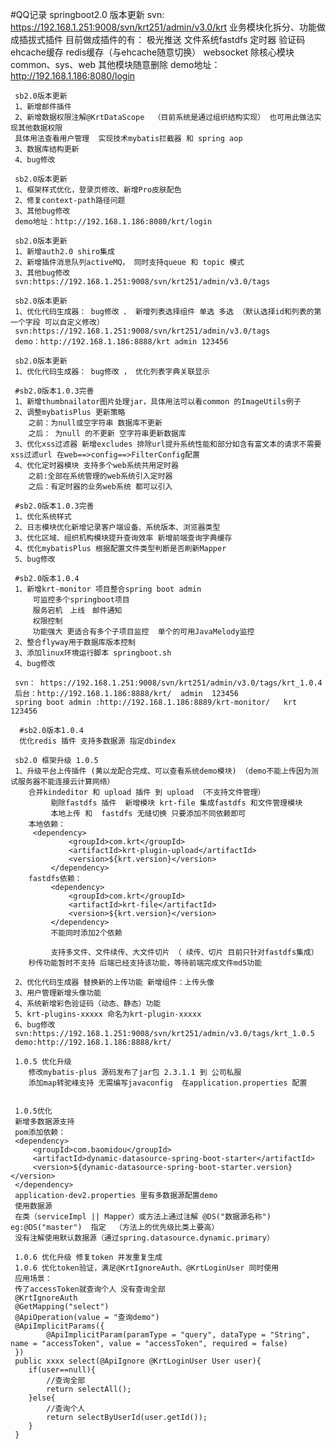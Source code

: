 #QQ记录
    springboot2.0 版本更新 
    svn: https://192.168.1.251:9008/svn/krt251/admin/v3.0/krt
    业务模块化拆分、功能做成插拔式插件 
    目前做成插件的有：
    极光推送
    文件系统fastdfs
    定时器
    验证码
    ehcache缓存
    redis缓存（与ehcache随意切换）
    websocket
    除核心模块common、sys、web 其他模块随意删除
    demo地址：http://192.168.1.186:8080/login
    
    
     sb2.0版本更新 
     1、新增邮件插件  
     2、新增数据权限注解@KrtDataScope  （目前系统是通过组织结构实现） 也可用此做法实现其他数据权限
     具体用法查看用户管理  实现技术mybatis拦截器 和 spring aop  
     3、数据库结构更新
     4、bug修改   
     
     sb2.0版本更新 
     1、框架样式优化，登录页修改、新增Pro皮肤配色
     2、修复context-path路径问题
     3、其他bug修改
     demo地址：http://192.168.1.186:8080/krt/login
     
     sb2.0版本更新 
     1、新增auth2.0 shiro集成
     2、新增插件消息队列activeMQ， 同时支持queue 和 topic 模式
     3、其他bug修改
     svn:https://192.168.1.251:9008/svn/krt251/admin/v3.0/tags
     
     sb2.0版本更新 
     1、优化代码生成器： bug修改 、 新增列表选择组件 单选 多选 （默认选择id和列表的第一个字段 可以自定义修改）
     svn:https://192.168.1.251:9008/svn/krt251/admin/v3.0/tags
     demo：http://192.168.1.186:8888/krt admin 123456
     
     sb2.0版本更新 
     1、优化代码生成器： bug修改 ， 优化列表字典关联显示
     
     #sb2.0版本1.0.3完善
     1、新增thumbnailator图片处理jar，具体用法可以看common 的ImageUtils例子
     2、调整mybatisPlus 更新策略
        之前：为null或空字符串 数据库不更新
        之后： 为null 的不更新 空字符串更新数据库
     3、优化xss过滤器 新增excludes 排除url提升系统性能和部分如含有富文本的请求不需要xss过滤url 在web==>config==>FilterConfig配置
     4、优化定时器模块 支持多个web系统共用定时器 
        之前:全部在系统管理的web系统引入定时器
        之后：有定时器的业务web系统 都可以引入
     
     #sb2.0版本1.0.3完善
     1、优化系统样式
     2、日志模块优化新增记录客户端设备、系统版本、浏览器类型
     3、优化区域、组织机构模块提升查询效率 新增前端查询字典缓存
     4、优化mybatisPlus 根据配置文件类型判断是否刷新Mapper
     5、bug修改  
      
     #sb2.0版本1.0.4
     1、新增krt-monitor 项目整合spring boot admin 
         可监控多个springboot项目 
         服务宕机　上线　邮件通知 
         权限控制
         功能强大 更适合有多个子项目监控  单个的可用JavaMelody监控
     2、整合flyway用于数据库版本控制
     3、添加linux环境运行脚本 springboot.sh
     4、bug修改
 
     svn： https://192.168.1.251:9008/svn/krt251/admin/v3.0/tags/krt_1.0.4
     后台：http://192.168.1.186:8888/krt/  admin  123456
     spring boot admin :http://192.168.1.186:8889/krt-monitor/   krt  123456
     
      #sb2.0版本1.0.4
      优化redis 插件 支持多数据源 指定dbindex
      
     sb2.0 框架升级 1.0.5
     1、升级平台上传插件 (黄以龙配合完成、可以查看系统demo模块) （demo不能上传因为测试服务器不能连接云计算网络）
     	合并kindeditor 和 upload 插件 到 upload （不支持文件管理）
             剔除fastdfs 插件  新增模块 krt-file 集成fastdfs 和文件管理模块
             本地上传 和  fastdfs 无缝切换 只要添加不同依赖即可
     	本地依赖：
     	 <dependency>
                 <groupId>com.krt</groupId>
                 <artifactId>krt-plugin-upload</artifactId>
                 <version>${krt.version}</version>
             </dependency>
     	fastdfs依赖：
             <dependency>
                 <groupId>com.krt</groupId>
                 <artifactId>krt-file</artifactId>
                 <version>${krt.version}</version>
             </dependency>
             不能同时添加2个依赖
     
             支持多文件、文件续传、大文件切片 （ 续传、切片 目前只针对fastdfs集成）
     	秒传功能暂时不支持 后端已经支持该功能，等待前端完成文件md5功能
     
     2、优化代码生成器 替换新的上传功能 新增组件：上传头像
     3、用户管理新增头像功能
     4、系统新增彩色验证码（动态、静态）功能
     5、krt-plugins-xxxxx 命名为krt-plugin-xxxxx
     6、bug修改
     svn:https://192.168.1.251:9008/svn/krt251/admin/v3.0/tags/krt_1.0.5
     demo:http://192.168.1.186:8888/krt/
    
     1.0.5 优化升级
        修改mybatis-plus 源码发布了jar包 2.3.1.1 到 公司私服
        添加map转驼峰支持 无需编写javaconfig  在application.properties 配置
     
     
     1.0.5优化
     新增多数据源支持   
     pom添加依赖：
     <dependency>
         <groupId>com.baomidou</groupId>
         <artifactId>dynamic-datasource-spring-boot-starter</artifactId>
         <version>${dynamic-datasource-spring-boot-starter.version}</version>
     </dependency>
     application-dev2.properties 里有多数据源配置demo  
     使用数据源
     在类（serviceImpl || Mapper）或方法上通过注解 @DS("数据源名称") eg:@DS("master")  指定  （方法上的优先级比类上要高）
     没有注解使用默认数据源（通过spring.datasource.dynamic.primary）

     1.0.6 优化升级 修复token 并发重复生成
     1.0.6 优化token验证，满足@KrtIgnoreAuth、@KrtLoginUser 同时使用 
     应用场景：
     传了accessToken就查询个人 没有查询全部
     @KrtIgnoreAuth
     @GetMapping("select")
     @ApiOperation(value = "查询demo")
     @ApiImplicitParams({
     		@ApiImplicitParam(paramType = "query", dataType = "String", name = "accessToken", value = "accessToken", required = false)
     })
     public xxxx select(@ApiIgnore @KrtLoginUser User user){
     	if(user==null){
     		//查询全部
     		return selectAll();
     	}else{
     		//查询个人
     		return selectByUserId(user.getId());
     	}
     } 
   
       